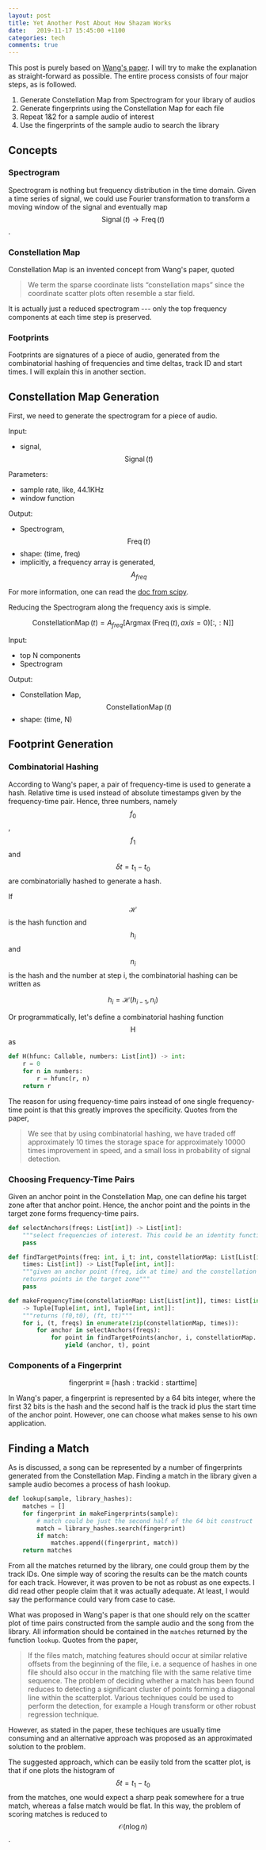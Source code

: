 ```yaml
---
layout: post
title: Yet Another Post About How Shazam Works
date:   2019-11-17 15:45:00 +1100
categories: tech
comments: true
---
```


This post is purely based on [Wang's paper](https://www.ee.columbia.edu/~dpwe/papers/Wang03-shazam.pdf).
I will try to make the explanation as straight-forward as possible. The entire process
consists of four major steps, as is followed.

1. Generate Constellation Map from Spectrogram for your library of audios
2. Generate fingerprints using the Constellation Map for each file
3. Repeat 1&2 for a sample audio of interest
4. Use the fingerprints of the sample audio to search the library

## Concepts

### Spectrogram

Spectrogram is nothing but frequency distribution in the time domain. Given a
time series of signal, we could use Fourier transformation to transform a moving
window of the signal and eventually map
$$
\operatorname{Signal}(t)\rightarrow\operatorname{Freq}(t)
$$
.

### Constellation Map

Constellation Map is an invented concept from Wang's paper, quoted

> We term the sparse coordinate lists “constellation maps” since the coordinate
> scatter plots often resemble a star field.

It is actually just a reduced spectrogram --- only the top frequency
components at each time step is preserved.

### Footprints

Footprints are signatures of a piece of audio, generated from the combinatorial
hashing of frequencies and time deltas, track ID and start times.
I will explain this in another section.

## Constellation Map Generation

First, we need to generate the spectrogram for a piece of audio.

Input:

- signal, $$\operatorname{Signal}(t)$$

Parameters:

- sample rate, like, 44.1KHz
- window function

Output:

- Spectrogram, $$\operatorname{Freq}(t)$$
- shape: (time, freq)
- implicitly, a frequency array is generated, $$A_{freq}$$


For more information, one can read the [doc from scipy](https://docs.scipy.org/doc/scipy/reference/generated/scipy.signal.spectrogram.html).


Reducing the Spectrogram along the frequency axis is simple.

$$
\operatorname{ConstellationMap}(t) =
A_{freq}[
\operatorname{Argmax}(\operatorname{Freq}(t), axis=0)[\mathrm{:,:N}]
]
$$

Input:

- top N components
- Spectrogram

Output:

- Constellation Map, $$\operatorname{ConstellationMap}(t)$$
- shape: (time, N)

## Footprint Generation

### Combinatorial Hashing

According to Wang's paper, a pair of frequency-time is used to generate a hash.
Relative time is used instead of absolute timestamps given by the frequency-time
pair. Hence, three numbers, namely $$f_0$$, $$f_1$$ and
$$\delta t=t_1 - t_0$$
are combinatorially hashed to generate a hash.

If $$\mathcal{H}$$ is the hash function and $$h_i$$ and $$n_i$$ is the hash and
the number at step i, the combinatorial hashing can be written as

$$h_i = \mathcal{H}(h_{i-1}, n_i)$$

Or programmatically, let's define a combinatorial hashing function $$\mathrm{H}$$ as

```python
def H(hfunc: Callable, numbers: List[int]) -> int:
    r = 0
    for n in numbers:
        r = hfunc(r, n)
    return r
```

The reason for using frequency-time pairs instead of one single frequency-time
point is that this greatly improves the specificity. Quotes from the paper,

> We see that by using combinatorial hashing, we have traded off approximately 
> 10 times the storage space for approximately 10000 times improvement in speed,
>  and a small loss in probability of signal detection.

### Choosing Frequency-Time Pairs

Given an anchor point in the Constellation Map, one can define his target zone
after that anchor point. Hence, the anchor point and the points in the target
zone forms frequency-time pairs.

```python
def selectAnchors(freqs: List[int]) -> List[int]:
    """select frequencies of interest. This could be an identity function"""
    pass

def findTargetPoints(freq: int, i_t: int, constellationMap: List[List[int]],
    times: List[int]) -> List[Tuple[int, int]]:
    """given an anchor point (freq, idx at time) and the constellation map,
    returns points in the target zone"""
    pass

def makeFrequencyTime(constellationMap: List[List[int]], times: List[int]) \
    -> Tuple[Tuple[int, int], Tuple[int, int]]:
    """returns (f0,t0), (ft, tt)"""
    for i, (t, freqs) in enumerate(zip(constellationMap, times)):
        for anchor in selectAnchors(freqs):
            for point in findTargetPoints(anchor, i, constellationMap. times):
                yield (anchor, t), point
```

### Components of a Fingerprint

$$
\mathrm{fingerprint} \equiv [\mathrm{hash:track id:starttime}]
$$

In Wang's paper, a fingerprint is represented by a 64 bits integer, where the
first 32 bits is the hash and the second half is the track id plus the start
time of the anchor point. However, one can choose what makes sense to his own
application.

## Finding a Match

As is discussed, a song can be represented by a number of fingerprints generated
from the Constellation Map. Finding a match in the library given a sample audio
becomes a process of hash lookup.

```python
def lookup(sample, library_hashes):
    matches = []
    for fingerprint in makeFingerprints(sample):
        # match could be just the second half of the 64 bit construct
        match = library_hashes.search(fingerprint)
        if match:
            matches.append((fingerprint, match))
    return matches
```

From all the matches returned by the library, one could group them by the track
IDs. One simple way of scoring the results can be the match counts for each
track. However, it was proven to be not as robust as one expects. I did read
other people claim that it was actually adequate. At least, I would say the
performance could vary from case to case.

What was proposed in Wang's paper is that one should rely on the scatter plot of
time pairs constructed from the sample audio and the song from the library. All
information should be contained in the `matches` returned by the function
`lookup`. Quotes from the paper,

> If the files match, matching features should occur at similar relative offsets
> from the beginning of the file, i.e. a sequence of hashes in one file should
> also occur in the matching file with the same relative time sequence. The
> problem of deciding whether a match has been found reduces to detecting a
> significant cluster of points forming a diagonal line within the scatterplot.
> Various techniques could be used to perform the detection, for example a Hough
> transform or other robust regression technique.

However, as stated in the paper, these techiques are usually time consuming and
an alternative approach was proposed as an approximated solution to the problem.

The suggested approach, which can be easily told from the scatter plot, is that
if one plots the histogram of $$\delta t=t_1 - t_0$$ from the matches, one would
expect a sharp peak somewhere for a true match, whereas a false match would be
flat. In this way, the problem of scoring matches is reduced to 
$$\mathcal{O}(n\operatorname{log}n)$$
.